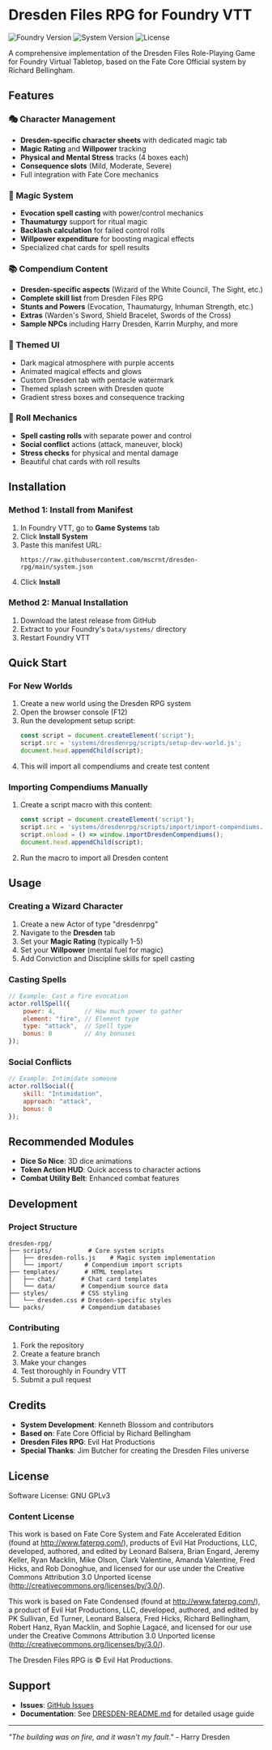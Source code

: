 # Dresden Files RPG for Foundry VTT

![Foundry Version](https://img.shields.io/badge/Foundry-v12-green)
![System Version](https://img.shields.io/badge/Version-0.1.0-blue)
![License](https://img.shields.io/badge/License-GPLv3-blue)

A comprehensive implementation of the Dresden Files Role-Playing Game for Foundry Virtual Tabletop, based on the Fate Core Official system by Richard Bellingham.

## Features

### 🎭 Character Management
- **Dresden-specific character sheets** with dedicated magic tab
- **Magic Rating** and **Willpower** tracking
- **Physical and Mental Stress** tracks (4 boxes each)
- **Consequence slots** (Mild, Moderate, Severe)
- Full integration with Fate Core mechanics

### 🎲 Magic System
- **Evocation spell casting** with power/control mechanics
- **Thaumaturgy** support for ritual magic
- **Backlash calculation** for failed control rolls
- **Willpower expenditure** for boosting magical effects
- Specialized chat cards for spell results

### 📚 Compendium Content
- **Dresden-specific aspects** (Wizard of the White Council, The Sight, etc.)
- **Complete skill list** from Dresden Files RPG
- **Stunts and Powers** (Evocation, Thaumaturgy, Inhuman Strength, etc.)
- **Extras** (Warden's Sword, Shield Bracelet, Swords of the Cross)
- **Sample NPCs** including Harry Dresden, Karrin Murphy, and more

### 🎨 Themed UI
- Dark magical atmosphere with purple accents
- Animated magical effects and glows
- Custom Dresden tab with pentacle watermark
- Themed splash screen with Dresden quote
- Gradient stress boxes and consequence tracking

### 🎯 Roll Mechanics
- **Spell casting rolls** with separate power and control
- **Social conflict** actions (attack, maneuver, block)
- **Stress checks** for physical and mental damage
- Beautiful chat cards with roll results

## Installation

### Method 1: Install from Manifest
1. In Foundry VTT, go to **Game Systems** tab
2. Click **Install System**
3. Paste this manifest URL:
   ```
   https://raw.githubusercontent.com/mscrnt/dresden-rpg/main/system.json
   ```
4. Click **Install**

### Method 2: Manual Installation
1. Download the latest release from GitHub
2. Extract to your Foundry's `Data/systems/` directory
3. Restart Foundry VTT

## Quick Start

### For New Worlds
1. Create a new world using the Dresden RPG system
2. Open the browser console (F12)
3. Run the development setup script:
   ```javascript
   const script = document.createElement('script');
   script.src = 'systems/dresdenrpg/scripts/setup-dev-world.js';
   document.head.appendChild(script);
   ```
4. This will import all compendiums and create test content

### Importing Compendiums Manually
1. Create a script macro with this content:
   ```javascript
   const script = document.createElement('script');
   script.src = 'systems/dresdenrpg/scripts/import/import-compendiums.js';
   script.onload = () => window.importDresdenCompendiums();
   document.head.appendChild(script);
   ```
2. Run the macro to import all Dresden content

## Usage

### Creating a Wizard Character
1. Create a new Actor of type "dresdenrpg"
2. Navigate to the **Dresden** tab
3. Set your **Magic Rating** (typically 1-5)
4. Set your **Willpower** (mental fuel for magic)
5. Add Conviction and Discipline skills for spell casting

### Casting Spells
```javascript
// Example: Cast a fire evocation
actor.rollSpell({
    power: 4,        // How much power to gather
    element: "fire", // Element type
    type: "attack",  // Spell type
    bonus: 0         // Any bonuses
});
```

### Social Conflicts
```javascript
// Example: Intimidate someone
actor.rollSocial({
    skill: "Intimidation",
    approach: "attack",
    bonus: 0
});
```

## Recommended Modules
- **Dice So Nice**: 3D dice animations
- **Token Action HUD**: Quick access to character actions
- **Combat Utility Belt**: Enhanced combat features

## Development

### Project Structure
```
dresden-rpg/
├── scripts/          # Core system scripts
│   ├── dresden-rolls.js    # Magic system implementation
│   └── import/      # Compendium import scripts
├── templates/       # HTML templates
│   ├── chat/       # Chat card templates
│   └── data/       # Compendium source data
├── styles/         # CSS styling
│   └── dresden.css # Dresden-specific styles
└── packs/          # Compendium databases
```

### Contributing
1. Fork the repository
2. Create a feature branch
3. Make your changes
4. Test thoroughly in Foundry VTT
5. Submit a pull request

## Credits

- **System Development**: Kenneth Blossom and contributors
- **Based on**: Fate Core Official by Richard Bellingham
- **Dresden Files RPG**: Evil Hat Productions
- **Special Thanks**: Jim Butcher for creating the Dresden Files universe

## License

Software License: GNU GPLv3

### Content License
This work is based on Fate Core System and Fate Accelerated Edition (found at http://www.faterpg.com/), products of Evil Hat Productions, LLC, developed, authored, and edited by Leonard Balsera, Brian Engard, Jeremy Keller, Ryan Macklin, Mike Olson, Clark Valentine, Amanda Valentine, Fred Hicks, and Rob Donoghue, and licensed for our use under the Creative Commons Attribution 3.0 Unported license (http://creativecommons.org/licenses/by/3.0/).

This work is based on Fate Condensed (found at http://www.faterpg.com/), a product of Evil Hat Productions, LLC, developed, authored, and edited by PK Sullivan, Ed Turner, Leonard Balsera, Fred Hicks, Richard Bellingham, Robert Hanz, Ryan Macklin, and Sophie Lagacé, and licensed for our use under the Creative Commons Attribution 3.0 Unported license (http://creativecommons.org/licenses/by/3.0/).

The Dresden Files RPG is © Evil Hat Productions.

## Support

- **Issues**: [GitHub Issues](https://github.com/mscrnt/dresden-rpg/issues)
- **Documentation**: See [DRESDEN-README.md](DRESDEN-README.md) for detailed usage guide

---

*"The building was on fire, and it wasn't my fault."* - Harry Dresden
